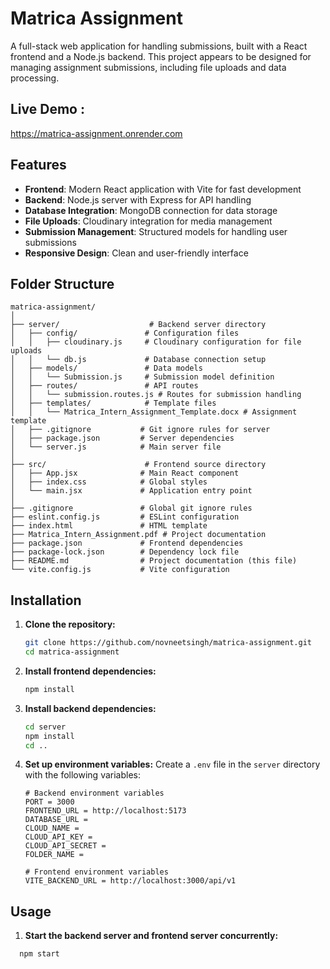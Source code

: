 # Matrica Assignment

A full-stack web application for handling submissions, built with a React frontend and a Node.js backend. This project appears to be designed for managing assignment submissions, including file uploads and data processing.

## Live Demo :

https://matrica-assignment.onrender.com

## Features

- **Frontend**: Modern React application with Vite for fast development
- **Backend**: Node.js server with Express for API handling
- **Database Integration**: MongoDB connection for data storage
- **File Uploads**: Cloudinary integration for media management
- **Submission Management**: Structured models for handling user submissions
- **Responsive Design**: Clean and user-friendly interface

## Folder Structure

```
matrica-assignment/
│
├── server/                    # Backend server directory
│   ├── config/               # Configuration files
│   │   ├── cloudinary.js     # Cloudinary configuration for file uploads
│   │   └── db.js             # Database connection setup
│   ├── models/               # Data models
│   │   └── Submission.js     # Submission model definition
│   ├── routes/               # API routes
│   │   └── submission.routes.js # Routes for submission handling
│   ├── templates/            # Template files
│   │   └── Matrica_Intern_Assignment_Template.docx # Assignment template
│   ├── .gitignore           # Git ignore rules for server
│   ├── package.json         # Server dependencies
│   └── server.js            # Main server file
│
├── src/                      # Frontend source directory
│   ├── App.jsx              # Main React component
│   ├── index.css            # Global styles
│   └── main.jsx             # Application entry point
│
├── .gitignore               # Global git ignore rules
├── eslint.config.js         # ESLint configuration
├── index.html               # HTML template
├── Matrica_Intern_Assignment.pdf # Project documentation
├── package.json             # Frontend dependencies
├── package-lock.json        # Dependency lock file
├── README.md                # Project documentation (this file)
└── vite.config.js           # Vite configuration
```

## Installation

1. **Clone the repository:**

   ```bash
   git clone https://github.com/novneetsingh/matrica-assignment.git
   cd matrica-assignment
   ```

2. **Install frontend dependencies:**

   ```bash
   npm install
   ```

3. **Install backend dependencies:**

   ```bash
   cd server
   npm install
   cd ..
   ```

4. **Set up environment variables:**
   Create a `.env` file in the `server` directory with the following variables:

   ```env
   # Backend environment variables
   PORT = 3000
   FRONTEND_URL = http://localhost:5173
   DATABASE_URL =
   CLOUD_NAME =
   CLOUD_API_KEY =
   CLOUD_API_SECRET =
   FOLDER_NAME =

   # Frontend environment variables
   VITE_BACKEND_URL = http://localhost:3000/api/v1
   ```

## Usage

1. **Start the backend server and frontend server concurrently:**

```bash
  npm start
```
